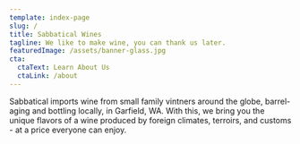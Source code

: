 ```yaml
---
template: index-page
slug: /
title: Sabbatical Wines
tagline: We like to make wine, you can thank us later.
featuredImage: /assets/banner-glass.jpg
cta:
  ctaText: Learn About Us
  ctaLink: /about
---
```

Sabbatical imports wine from small family vintners around the globe, barrel-aging and bottling locally, in Garfield, WA.  With this, we bring you the unique flavors of a wine produced by foreign climates, terroirs, and customs - at a price everyone can enjoy.